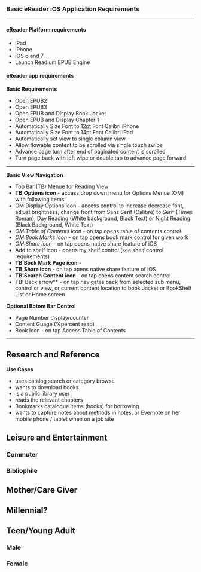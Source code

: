 ### Basic eReader iOS Application Requirements

***

#### eReader Platform requirements
* iPad
* iPhone
* iOS 6 and 7
* Launch Readium EPUB Engine

#### eReader app requirements
**Basic Requirements**

* Open EPUB2
* Open EPUB3
* Open EPUB and Display Book Jacket
* Open EPUB and Display Chapter 1
* Automatically Size Font to 12pt Font Calibri iPhone
* Automatically Size Font to 14pt Font Calibri iPad
* Automatically set view to single column view
* Allow flowable content to be scrolled via single touch swipe
* Advance page turn after end of paginated content is scrolled
* Turn page back with left wipe or double tap to advance page forward

***

**Basic View Navigation**
* Top Bar (TB) Menue for Reading View
* **TB:Options icon** - access drop down menu for Options Menue (OM) with following items:
* OM:Display Options icon - access control to increase decrease font, adjust brightness, change front from Sans Serif (Calibre) to Serif (Times Roman), Day Reading (White background, Black Text) or Night Reading (Black Background, White Text)
* _OM:Table of Contents icon_ - on tap opens table of contents control
* _OM:Book Marks icon_ - on tap opens book mark control for given work 
* _OM:Share icon_ - on tap opens native share feature of iOS
* Add to shelf icon - opens my shelf control (see shelf control requirements)
* **TB:Book Mark Page icon** -  
* **TB:Share icon** - on tap opens native share feature of iOS
* **TB:Search Content icon** - on tap opens content search control
* TB: Back arrow** - on tap navigates back from selected sub menu, control or view, or current content location to book Jacket or BookShelf List or Home screen

**Optional Botom Bar Control**
* Page Number display/counter
* Content Guage (%percent read)
* Book Icon - on tap Access Table of Contents 

***

## Research and Reference

**Use Cases**
* uses catalog search or category browse
* wants to download books
* is a public library user
* reads the relevant chapters
* Bookmarks catalogue items (books) for borrowing
* wants to capture notes about methods in notes, or Evernote on her mobile phone / tablet when on  a job site

## Leisure and Entertainment
### Commuter

### Bibliophile

## Mother/Care Giver

## Millennial?

## Teen/Young Adult

### Male

### Female




